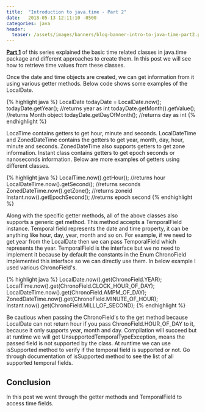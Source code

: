 ```yaml
---
title:  "Introduction to java.time - Part 2"
date:   2018-05-13 12:11:10 -0500
categories: java
header:
  teaser: /assets/images/banners/blog-banner-intro-to-java-time-part2.png
---
```


**[Part 1]({{site.baseurl}}/blog/2018/04/18/introduction-to-java-time-part1.html)** of this series explained the basic time related classes in java.time package and different approaches to create them. In this post we will see how to retrieve time values from these classes.

Once the date and time objects are created, we can get information from it using various getter methods. Below code shows some examples of the LocalDate.

{% highlight java %}
LocalDate todayDate = LocalDate.now();
todayDate.getYear(); //returns year as int
todayDate.getMonth().getValue(); //returns Month object
todayDate.getDayOfMonth(); //returns day as int
{% endhighlight %}

LocaTime contains getters to get hour, minute and seconds. LocalDateTime and ZonedDateTime contains the getters to get year, month, day, hour, minute and seconds. ZonedDateTime also supports getters to get zone information. Instant class contains getters to get epoch seconds or nanoseconds information. Below are more examples of getters using different classes.

{% highlight java %}
LocalTime.now().getHour(); //returns hour
LocalDateTime.now().getSecond(); //returns seconds
ZonedDateTime.now().getZone(); //returns zoneid
Instant.now().getEpochSecond(); //returns epoch second
{% endhighlight %}

Along with the specific getter methods, all of the above classes also supports a generic get method. This method accepts a TemporalField instance. Temporal field represents the date and time property, it can be anything like hour, day, year, month and so on. For example, if we need to get year from the LocalDate then we can pass TemporalField which represents the year. TemporalField is the interface but we no need to implement it because by default the constants in the Enum ChronoField implemented this interface so we can directly use them. In below example I used various ChronoField's.

{% highlight java %}
LocalDate.now().get(ChronoField.YEAR);
LocalTime.now().get(ChronoField.CLOCK_HOUR_OF_DAY);
LocalDateTime.now().get(ChronoField.AMPM_OF_DAY); 
ZonedDateTime.now().get(ChronoField.MINUTE_OF_HOUR);
Instant.now().get(ChronoField.MILLI_OF_SECOND);
{% endhighlight %}

Be cautious when passing the ChronoField's to the get method because LocalDate can not return hour if you pass ChronoField.HOUR_OF_DAY to it, because it only supports year, month and day. Compilation will succeed but at runtime we will get UnsupportedTemporalTypeException, means the passed field is not supported by the class. At runtime we can use isSupported method to verify if the temporal field is supported or not. Go through documentation of isSupported method to see the list of all supported temporal fields.

## Conclusion
In this post we went through the getter methods and TemporalField to access time fields.